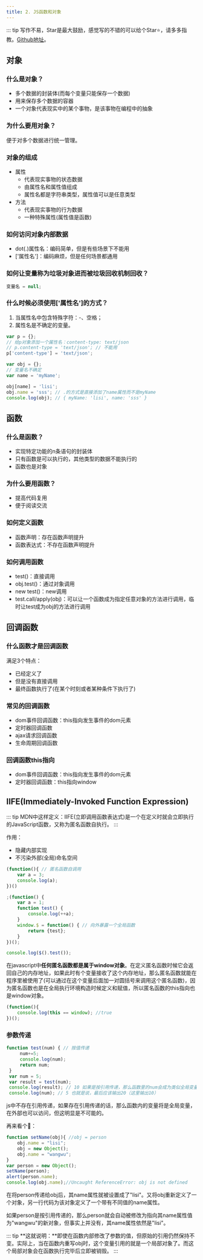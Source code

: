 ```yaml
---
title: 2. JS函数和对象
---
```

::: tip
写作不易，Star是最大鼓励，感觉写的不错的可以给个Star⭐，请多多指教。[Github地址](https://github.com/liujie2019/VuePress-Blog)。

## 对象
### 什么是对象？

* 多个数据的封装体(而每个变量只能保存一个数据)
* 用来保存多个数据的容器
* 一个对象代表现实中的某个事物，是该事物在编程中的抽象

### 为什么要用对象？
便于对多个数据进行统一管理。
### 对象的组成
* 属性
  * 代表现实事物的状态数据
  * 由属性名和属性值组成
  * 属性名都是字符串类型，属性值可以是任意类型
* 方法
  * 代表现实事物的行为数据
  * 一种特殊属性(属性值是函数)

### 如何访问对象内部数据
* dot(.)属性名：编码简单，但是有些场景下不能用
* ['属性名']：编码麻烦，但是任何场景都通用
### 如何让变量称为垃圾对象进而被垃圾回收机制回收？
```js
变量名 = null;
```
### 什么时候必须使用['属性名']的方式？

1. 当属性名中包含特殊字符：-、空格；
2. 属性名是不确定的变量。

```js
var p = {};
// 给p对象添加一个属性名：content-type: text/json
// p.content-type = 'text/json'; // 不能用
p['content-type'] = 'text/json';
```
```js
var obj = {};
// 变量名不确定
var name = 'myName';

obj[name] = 'lisi';
obj.name = 'sss'; // .的方式是直接添加了name属性而不是myName
console.log(obj); // { myName: 'lisi', name: 'sss' }
```
## 函数
### 什么是函数？

* 实现特定功能的n条语句的封装体
* 只有函数是可以执行的，其他类型的数据不能执行的
* 函数也是对象

### 为什么要用函数？
* 提高代码复用
* 便于阅读交流

### 如何定义函数
* 函数声明：存在函数声明提升
* 函数表达式：不存在函数声明提升
### 如何调用函数
* test()：直接调用
* obj.test()：通过对象调用
* new test()：new调用
* test.call/apply(obj)：可以让一个函数成为指定任意对象的方法进行调用，临时让test成为obj的方法进行调用

## 回调函数
### 什么函数才是回调函数
满足3个特点：

* 已经定义了
* 但是没有直接调用
* 最终函数执行了(在某个时刻或者某种条件下执行了)

### 常见的回调函数
* dom事件回调函数：this指向发生事件的dom元素
* 定时器回调函数
* ajax请求回调函数
* 生命周期回调函数

### 回调函数this指向
* dom事件回调函数：this指向发生事件的dom元素
* 定时器回调函数：this指向window
## IIFE(Immediately-Invoked Function Expression)
::: tip
MDN中这样定义：IIFE(立即调用函数表达式)是一个在定义时就会立即执行的JavaScript函数，又称为匿名函数自执行。
:::

作用：
* 隐藏内部实现
* 不污染外部(全局)命名空间

```js
(function(){ // 匿名函数自调用
    var a = 3;
    console.log(a);
})()

;(function() {
    var a = 1;
    function test() {
        console.log(++a);
    }
    window.$ = function() { // 向外暴露一个全局函数
        return {test};
    }
})();

console.log($().test());
```

在javascript中**任何匿名函数都是属于window对象**。在定义匿名函数时候它会返回自己的内存地址，如果此时有个变量接收了这个内存地址，那么匿名函数就能在程序里被使用了(可以通过在这个变量后面加一对圆括号来调用这个匿名函数)，因为匿名函数也是在全局执行环境构造时候定义和赋值，所以匿名函数的this指向也是window对象。
```js
(function(){
	console.log(this == window); //true
})();
```
### 参数传递
```js
function test(num) { // 按值传递
     num+=5;
     console.log(num);
     return num;
 }
 var num = 5;
 var result = test(num);
 console.log(result); // 10 如果是按引用传递，那么函数里的num会成为类似全局变量，把外面的num覆盖掉
 console.log(num); // 5 也就是说，最后应该输出20（这里输出10）
```
js中不存在引用传递，如果存在引用传递的话，那么函数内的变量将是全局变量，在外部也可以访问，但这明显是不可能的。

再来看个🌰：
```js
function setName(obj){ //obj = person
	obj.name = "lisi";
	obj = new Object();
	obj.name = "wangwu";
}
var person = new Object();
setName(person);
alert(person.name);
console.log(obj.name);//Uncaught ReferenceError: obj is not defined
```
在将person传递给obj后，其name属性就被设置成了"lisi"。又将obj重新定义了一个对象，另一行代码为该对象定义了一个带有不同值的name属性。

如果person是按引用传递的，那么person就会自动被修改为指向其name属性值为"wangwu"的新对象，但事实上并没有，其name属性依然是"lisi"。

::: tip
**这就说明：**即使在函数内部修改了参数的值，但原始的引用仍然保持不变。实际上，当在函数内重写obj时，这个变量引用的就是一个局部对象了。而这个局部对象会在函数执行完毕后立即被销毁。
:::
